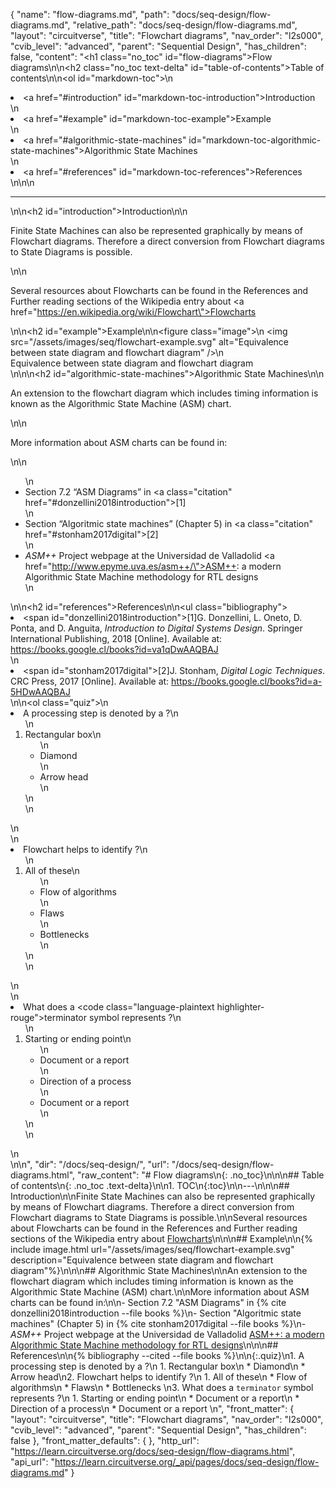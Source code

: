 {
  "name": "flow-diagrams.md",
  "path": "docs/seq-design/flow-diagrams.md",
  "relative_path": "docs/seq-design/flow-diagrams.md",
  "layout": "circuitverse",
  "title": "Flowchart diagrams",
  "nav_order": "l2s000",
  "cvib_level": "advanced",
  "parent": "Sequential Design",
  "has_children": false,
  "content": "<h1 class=\"no_toc\" id=\"flow-diagrams\">Flow diagrams</h1>\n\n<h2 class=\"no_toc text-delta\" id=\"table-of-contents\">Table of contents</h2>\n\n<ol id=\"markdown-toc\">\n  <li><a href=\"#introduction\" id=\"markdown-toc-introduction\">Introduction</a></li>\n  <li><a href=\"#example\" id=\"markdown-toc-example\">Example</a></li>\n  <li><a href=\"#algorithmic-state-machines\" id=\"markdown-toc-algorithmic-state-machines\">Algorithmic State Machines</a></li>\n  <li><a href=\"#references\" id=\"markdown-toc-references\">References</a></li>\n</ol>\n\n<hr />\n\n<h2 id=\"introduction\">Introduction</h2>\n\n<p>Finite State Machines can also be represented graphically by means of Flowchart diagrams. Therefore a direct conversion from Flowchart diagrams to State Diagrams is possible.</p>\n\n<p>Several resources about Flowcharts can be found in the References and Further reading sections of the Wikipedia entry about <a href=\"https://en.wikipedia.org/wiki/Flowchart\">Flowcharts</a></p>\n\n<h2 id=\"example\">Example</h2>\n\n<figure class=\"image\">\n  <img src=\"/assets/images/seq/flowchart-example.svg\" alt=\"Equivalence between state diagram and flowchart diagram\" />\n  <figcaption>Equivalence between state diagram and flowchart diagram</figcaption>\n</figure>\n\n<h2 id=\"algorithmic-state-machines\">Algorithmic State Machines</h2>\n\n<p>An extension to the flowchart diagram which includes timing information is known as the Algorithmic State Machine (ASM) chart.</p>\n\n<p>More information about ASM charts can be found in:</p>\n\n<ul>\n  <li>Section 7.2 “ASM Diagrams” in <a class=\"citation\" href=\"#donzellini2018introduction\">[1]</a></li>\n  <li>Section “Algoritmic state machines” (Chapter 5) in <a class=\"citation\" href=\"#stonham2017digital\">[2]</a></li>\n  <li><em>ASM++</em> Project webpage at the Universidad de Valladolid <a href=\"http://www.epyme.uva.es/asm++/\">ASM++: a modern Algorithmic State Machine methodology for RTL designs</a></li>\n</ul>\n\n<h2 id=\"references\">References</h2>\n\n<ul class=\"bibliography\"><li><span id=\"donzellini2018introduction\">[1]G. Donzellini, L. Oneto, D. Ponta, and D. Anguita, <i>Introduction to Digital Systems Design</i>. Springer International Publishing, 2018 [Online]. Available at: https://books.google.cl/books?id=va1qDwAAQBAJ</span></li>\n<li><span id=\"stonham2017digital\">[2]J. Stonham, <i>Digital Logic Techniques</i>. CRC Press, 2017 [Online]. Available at: https://books.google.cl/books?id=a-5HDwAAQBAJ</span></li></ul>\n\n<ol class=\"quiz\">\n  <li>A processing step is denoted by a  ?\n    <ol>\n      <li>Rectangular box\n        <ul>\n          <li>Diamond</li>\n          <li>Arrow head</li>\n        </ul>\n      </li>\n    </ol>\n  </li>\n  <li>Flowchart helps to identify ?\n    <ol>\n      <li>All of these\n        <ul>\n          <li>Flow of algorithms</li>\n          <li>Flaws</li>\n          <li>Bottlenecks</li>\n        </ul>\n      </li>\n    </ol>\n  </li>\n  <li>What does a <code class=\"language-plaintext highlighter-rouge\">terminator</code> symbol represents ?\n    <ol>\n      <li>Starting or ending point\n        <ul>\n          <li>Document or a report</li>\n          <li>Direction of a process</li>\n          <li>Document or a report</li>\n        </ul>\n      </li>\n    </ol>\n  </li>\n</ol>\n",
  "dir": "/docs/seq-design/",
  "url": "/docs/seq-design/flow-diagrams.html",
  "raw_content": "# Flow diagrams\n{: .no_toc}\n\n\n## Table of contents\n{: .no_toc .text-delta}\n\n1. TOC\n{:toc}\n\n---\n\n\n## Introduction\n\nFinite State Machines can also be represented graphically by means of Flowchart diagrams. Therefore a direct conversion from Flowchart diagrams to State Diagrams is possible.\n\nSeveral resources about Flowcharts can be found in the References and Further reading sections of the Wikipedia entry about [Flowcharts](https://en.wikipedia.org/wiki/Flowchart)\n\n\n## Example\n\n{% include image.html url=\"/assets/images/seq/flowchart-example.svg\" description=\"Equivalence between state diagram and flowchart diagram\"%}\n\n\n## Algorithmic State Machines\n\nAn extension to the flowchart diagram which includes timing information is known as the Algorithmic State Machine (ASM) chart.\n\nMore information about ASM charts can be found in:\n\n-   Section 7.2 \"ASM Diagrams\" in {% cite donzellini2018introduction --file books %}\n-   Section \"Algoritmic state machines\" (Chapter 5) in {% cite stonham2017digital --file books %}\n-   *ASM++* Project webpage at the Universidad de Valladolid [ASM++: a modern Algorithmic State Machine methodology for RTL designs](http://www.epyme.uva.es/asm++/)\n\n\n## References\n\n{% bibliography --cited --file books %}\n\n{:.quiz}\n1. A processing step is denoted by a  ?\n   1. Rectangular box\n   * Diamond\n   * Arrow head\n2. Flowchart helps to identify ?\n   1. All of these\n   * Flow of algorithms\n   * Flaws\n   * Bottlenecks   \n3. What does a `terminator` symbol represents ?\n   1. Starting or ending point\n   * Document or a report\n   * Direction of a process\n   * Document or a report      \n",
  "front_matter": {
    "layout": "circuitverse",
    "title": "Flowchart diagrams",
    "nav_order": "l2s000",
    "cvib_level": "advanced",
    "parent": "Sequential Design",
    "has_children": false
  },
  "front_matter_defaults": {
  },
  "http_url": "https://learn.circuitverse.org/docs/seq-design/flow-diagrams.html",
  "api_url": "https://learn.circuitverse.org/_api/pages/docs/seq-design/flow-diagrams.md"
}